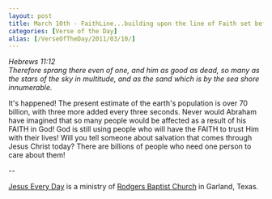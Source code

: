 ```yaml
---
layout: post
title: March 10th - FaithLine...building upon the line of Faith set before
categories: [Verse of the Day]
alias: [/VerseOfTheDay/2011/03/10/]
---
```


_Hebrews 11:12  
Therefore sprang there even of one, and him as good as dead, so many
as the stars of the sky in multitude, and as the sand which is by the
sea shore innumerable._

It's happened! The present estimate of the earth's population is
over 70 billion, with three more added every three seconds. Never
would Abraham have imagined that so many people would be affected as
a result of his FAITH in God! God is still using people who will have
the FAITH to trust Him with their lives! Will you tell someone about
salvation that comes through Jesus Christ today? There are billions
of people who need one person to care about them!

 --

<a href=http://jesuseveryday.net>Jesus Every Day</a> is a ministry of <a href=http://rodgersbaptist.net>Rodgers Baptist Church</a> in Garland, Texas.
